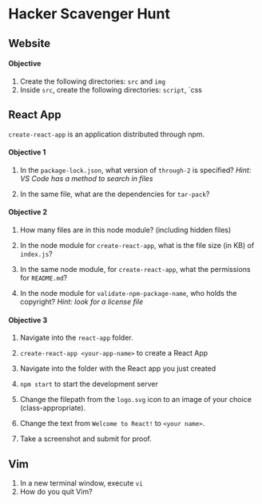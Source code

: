 # Hacker Scavenger Hunt

## Website

#### Objective

1. Create the following directories: `src` and `img`
2. Inside `src`, create the following directories: `script`, `css

## React App

`create-react-app` is an application distributed through npm.



#### Objective 1

1. In the `package-lock.json`, what version of `through-2` is specified? _Hint: VS Code has a method to search in files_

2. In the same file, what are the dependencies for `tar-pack`?

#### Objective 2

1. How many files are in this node module? (including hidden files)
1. In the node module for `create-react-app`, what is the file size (in KB) of `index.js`?

1. In the same node module, for `create-react-app`, what the permissions for `README.md`?


4. In the node module for `validate-npm-package-name`, who holds the copyright? _Hint: look for a license file_

#### Objective 3


1. Navigate into the `react-app` folder.

2. `create-react-app <your-app-name>` to create a React App

3. Navigate into the folder with the React app you just created

4. `npm start` to start the development server

1. Change the filepath from the `logo.svg` icon to an image of your choice (class-appropriate).

2. Change the text from `Welcome to React!` to `<your name>`.

3. Take a screenshot and submit for proof.

## Vim

1. In a new terminal window, execute `vi`
2. How do you quit Vim?
